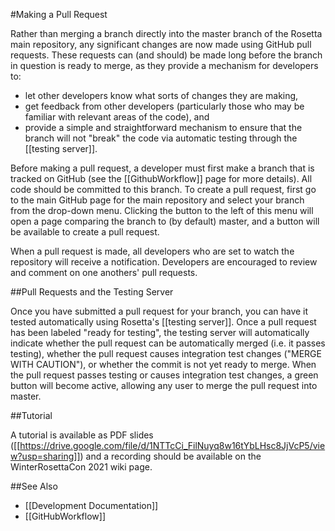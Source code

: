 #Making a Pull Request

Rather than merging a branch directly into the master branch of the Rosetta main repository, any significant changes are now made using GitHub pull requests. 
These requests can (and should) be made long before the branch in question is ready to merge, as they provide a mechanism for developers to:
-	let other developers know what sorts of changes they are making, 
-	get feedback from other developers (particularly those who may be familiar with relevant areas of the code), and 
-	provide a simple and straightforward mechanism to ensure that the branch will not "break" the code via automatic testing through the [[testing server]].

Before making a pull request, a developer must first make a branch that is tracked on GitHub (see the [[GithubWorkflow]] page for more details).
All code should be committed to this branch.
To create a pull request, first go to the main GitHub page for the main repository and select your branch from the drop-down menu.
Clicking the button to the left of this menu will open a page comparing the branch to (by default) master, and a button will be available to create a pull request. 

When a pull request is made, all developers who are set to watch the repository will receive a notification. Developers are encouraged to review and comment on one anothers' pull requests.


##Pull Requests and the Testing Server

Once you have submitted a pull request for your branch, you can have it tested automatically using Rosetta's [[testing server]]. Once a pull request has been labeled "ready for testing", the testing server will automatically indicate whether the pull request can be automatically merged (i.e. it passes testing), whether the pull request causes integration test changes ("MERGE WITH CAUTION"), or whether the commit is not yet ready to merge.  When the pull request passes testing or causes integration test changes, a green button will become active, allowing any user to merge the pull request into master.  

##Tutorial

A tutorial is available as PDF slides ([[https://drive.google.com/file/d/1NTTcCi_FilNuyq8w16tYbLHsc8JjVcP5/view?usp=sharing]]) and a recording should be available on the WinterRosettaCon 2021 wiki page. 


##See Also

* [[Development Documentation]]
* [[GitHubWorkflow]]
